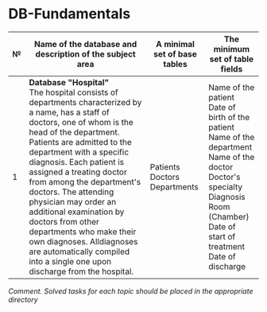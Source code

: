 # DB-Fundamentals


| № | Name of the database and description of the subject area | A minimal set of base tables | The minimum set of table fields |
| --- | --- | --- | --- |
| 1 | **Database "Hospital"**<br> The hospital consists of departments characterized by a name, has a staff of doctors, one of whom is the head of the department. Patients are admitted to the department with a specific diagnosis. Each patient is assigned a treating doctor from among the department's doctors. The attending physician may order an additional examination by doctors from other departments who make their own diagnoses. Alldiagnoses are automatically compiled into a single one upon discharge from the hospital. | Patients <br>Doctors <br>Departments | Name of the patient<br>Date of birth of the patient<br>Name of the department<br>Name of the doctor<br>Doctor's specialty <br>Diagnosis<br>Room (Chamber)<br>Date of start of treatment<br>Date of discharge |


*Comment. Solved tasks for each topic should be placed in the appropriate directory*



